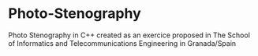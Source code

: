 Photo-Stenography
=================

Photo Stenography in C++ created as an exercice proposed in 
The School of Informatics and Telecommunications Engineering in Granada/Spain
